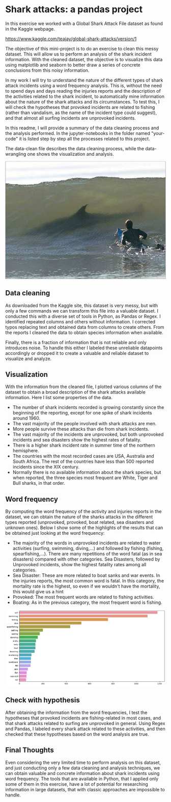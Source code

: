 # Shark attacks: a pandas project

In this exercise we worked with a Global Shark Attack File dataset as found in the Kaggle webpage.

https://www.kaggle.com/teajay/global-shark-attacks/version/1

The objective of this mini-project is to do an exercise to clean this messy dataset. This will allow us to perform an analysis of the shark incident information. With the cleaned dataset, the objective is to visualize this data using matplotlib and seaborn to better draw a series of concrete conclusions from this noisy information.

In my work I will try to understand the nature of the different types of shark attack incidents using a word frequency analysis. This is, without the need to spend days and days reading the injuries reports and the description of the activities related to the shark incident, to automatically mine information about the nature of the shark attacks and its circumstances. To test this, I will check the hypotheses that provoked incidents are related to fishing (rather than vandalism, as the name of the incident type could suggest), and that almost all surfing incidents are unprovoked incidents.

In this readme, I will provide a summary of the data cleaning process and the analysis performed. In the jupyter-notebooks in the folder named "your-code" it is listed step by step all the processes related to this project.

The data-clean file describes the data cleaning process, while the data-wrangling one shows the visualization and analysis.

![Shark attack](images/shark.jpg)


## Data cleaning

As downloaded from the Kaggle site, this dataset is very messy, but with only a few commands we can transform this file into a valuable dataset. I conducted this with a diverse set of tools in Python, as Pandas or Regex. I identified repeated columns and others without information. I corrected typos replacing text and obtained data from columns to create others. From the reports I cleaned the data to obtain species information when available.

Finally, there is a fraction of information that is not reliable and only introduces noise. To handle this either I labeled these unreliable datapoints accordingly or dropped it to create a valuable and reliable dataset to visualize and analyze.



## Visualization

With the information from the cleaned file, I plotted various columns of the dataset to obtain a broad description of the shark attacks available information. Here I list some properties of the data.

- The number of shark incidents recorded is growing constantly since the beginning of the reporting, except for one spike of shark incidents around 1960.
- The vast majority of the people involved with shark attacks are men.
- More people survive these attacks than die from shark incidents.
- The vast majority of the incidents are unprovoked, but both unprovoked incidents and sea disasters show the highest rates of fatality.
- There is a higher shark incident rate in summer time of the northern hemisphere.
- The countries with the most recorded cases are USA, Australia and South Africa. The rest of the countries have less than 500 reported incidents since the XIX century.
- Normally there is no available information about the shark species, but when reported, the three species most frequent are White, Tiger and Bull sharks, in that order.



## Word frequency

By computing the word frequency of the activity and injuries reports in the dataset, we can obtain the nature of the sharks attacks in the different types reported (unprovoked, provoked, boat related, sea disasters and unknown ones). Below I show some of the highlights of the results that can be obtained just looking at the word frequency:

- The majority of the words in unprovoked incidents are related to water activities (surfing, swimming, diving,...) and followed by fishing (fishing, spearfishing,...). There are many repetitions of the word fatal (as in sea disasters) compared with other categories. Sea Disasters, followed by Unprovoked incidents, show the highest fatality rates among all categories.
- Sea Disaster: These are more related to boat sanks and war events. In the injuries reports, the most common word is fatal. In this category, the mortality rate is the highest, so even if we wouldn't have the mortality, this would give us a hint
- Provoked: The most frequent words are related to fishing activities.
- Boating: As in the previous category, the most frequent word is fishing.

![Word frequency](images/wf.png)

## Check with hypothesis

After obtaining the information from the word frequencies, I test the hypotheses that provoked incidents are fishing-related in most cases, and that shark attacks related to surfing are unprovoked in general. Using Regex and Pandas, I labeled every shark attack related to these activities, and then checked that these hypotheses based on the word analysis are true.

## Final Thoughts

Even considering the very limited time to perform analysis on this dataset, and just conducting only a few data cleaning and analysis techniques, we can obtain valuable and concrete information about shark incidents using word frequency. The tools that are available in Python, that I applied only some of them in this exercise, have a lot of potential for researching information in large datasets, that with classic approaches are impossible to handle.




